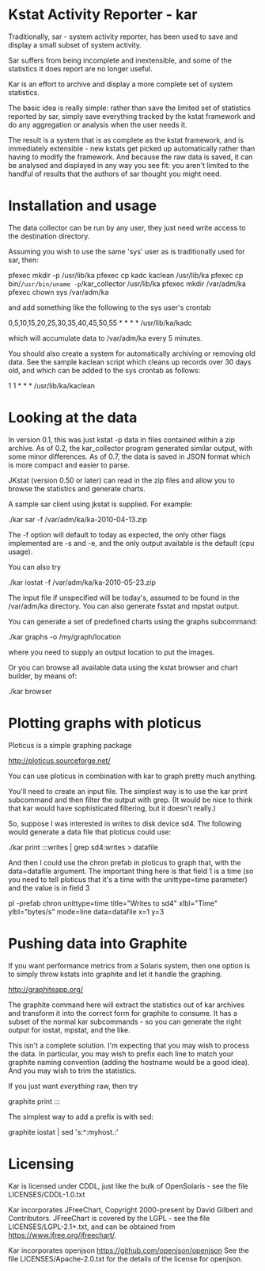 Kstat Activity Reporter - kar
=============================

Traditionally, sar - system activity reporter, has been used to save
and display a small subset of system activity.

Sar suffers from being incomplete and inextensible, and some of the
statistics it does report are no longer useful.

Kar is an effort to archive and display a more complete set of system
statistics.

The basic idea is really simple: rather than save the limited set of
statistics reported by sar, simply save everything tracked by the kstat
framework and do any aggregation or analysis when the user needs it.

The result is a system that is as complete as the kstat framework, and
is immediately extensible - new kstats get picked up automatically
rather than having to modify the framework. And because the raw data is
saved, it can be analysed and displayed in any way you see fit: you
aren't limited to the handful of results that the authors of sar
thought you might need.

Installation and usage
======================

The data collector can be run by any user, they just need write access
to the destination directory.

Assuming you wish to use the same 'sys' user as is traditionally used
for sar, then:

pfexec mkdir -p /usr/lib/ka
pfexec cp kadc kaclean /usr/lib/ka
pfexec cp bin/`/usr/bin/uname -p`/kar_collector /usr/lib/ka
pfexec mkdir /var/adm/ka
pfexec chown sys /var/adm/ka

and add something like the following to the sys user's crontab

0,5,10,15,20,25,30,35,40,45,50,55 * * * * /usr/lib/ka/kadc

which will accumulate data to /var/adm/ka every 5 minutes.

You should also create a system for automatically archiving or removing
old data. See the sample kaclean script which cleans up records over 30
days old, and which can be added to the sys crontab as follows:

1 1 * * * /usr/lib/ka/kaclean

Looking at the data
===================

In version 0.1, this was just kstat -p data in files contained within
a zip archive. As of 0.2, the kar_collector program generated similar
output, with some minor differences. As of 0.7, the data is saved in
JSON format which is more compact and easier to parse.

JKstat (version 0.50 or later) can read in the zip files and allow you
to browse the statistics and generate charts.

A sample sar client using jkstat is supplied. For example:

./kar sar -f /var/adm/ka/ka-2010-04-13.zip

The -f option will default to today as expected, the only other flags
implemented are -s and -e, and the only output available is the default
(cpu usage).

You can also try

./kar iostat -f /var/adm/ka/ka-2010-05-23.zip

The input file if unspecified will be today's, assumed to be found in
the /var/adm/ka directory. You can also generate fsstat and mpstat
output.

You can generate a set of predefined charts using the graphs
subcommand:

./kar graphs -o /my/graph/location

where you need to supply an output location to put the images.

Or you can browse all available data using the kstat browser and chart
builder, by means of:

./kar browser

Plotting graphs with ploticus
=============================

Ploticus is a simple graphing package

http://ploticus.sourceforge.net/

You can use ploticus in combination with kar to graph pretty much
anything.

You'll need to create an input file. The simplest way is to use the kar
print subcommand and then filter the output with grep. (It would be
nice to think that kar would have sophisticated filtering, but it
doesn't really.)

So, suppose I was interested in writes to disk device sd4. The
following would generate a data file that ploticus could use:

./kar print :::writes | grep sd4:writes > datafile

And then I could use the chron prefab in ploticus to graph that, with
the data=datafile argument. The important thing here is that field 1 is
a time (so you need to tell ploticus that it's a time with the
unittype=time parameter) and the value is in field 3

pl -prefab chron unittype=time title="Writes to sd4" xlbl="Time" ylbl="bytes/s" mode=line data=datafile x=1 y=3

Pushing data into Graphite
==========================

If you want performance metrics from a Solaris system, then one option is
to simply throw kstats into graphite and let it handle the graphing.

http://graphiteapp.org/

The graphite command here will extract the statistics out of kar archives
and transform it into the correct form for graphite to consume. It
has a subset of the normal kar subcommands - so you can generate the
right output for iostat, mpstat, and the like.

This isn't a complete solution. I'm expecting that you may wish to process
the data. In particular, you may wish to prefix each line to match your
graphite naming convention (adding the hostname would be a good idea).
And you may wish to trim the statistics.

If you just want *everything* raw, then try

graphite print :::

The simplest way to add a prefix is with sed:

graphite iostat | sed 's:^:myhost.:'


Licensing
=========

Kar is licensed under CDDL, just like the bulk of OpenSolaris - see
the file LICENSES/CDDL-1.0.txt

Kar incorporates JFreeChart, Copyright 2000-present by David Gilbert and
Contributors. JFreeChart is covered by the LGPL - see the file
LICENSES/LGPL-2.1+.txt, and can be obtained from
https://www.jfree.org/jfreechart/.

Kar incorporates openjson https://github.com/openjson/openjson
See the file LICENSES/Apache-2.0.txt for the details of the license
for openjson.
